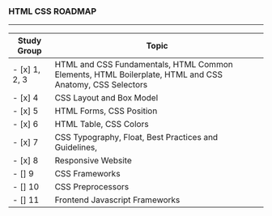 ### HTML CSS ROADMAP
____

Study Group | Topic
------------| -----------
- [x] 1, 2, 3 | HTML and CSS Fundamentals, HTML Common Elements, HTML Boilerplate, HTML and CSS Anatomy, CSS Selectors
- [x] 4 | CSS Layout and Box Model
- [x] 5 | HTML Forms, CSS Position
- [x] 6 | HTML Table, CSS Colors
- [x] 7 | CSS Typography, Float, Best Practices and Guidelines,
- [x] 8 | Responsive Website
- [] 9 | CSS Frameworks
- [] 10 | CSS Preprocessors
- [] 11 | Frontend Javascript Frameworks

